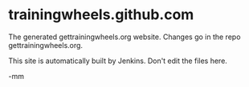 trainingwheels.github.com
=========================

The generated gettrainingwheels.org website. Changes go in the repo gettrainingwheels.org.

This site is automatically built by Jenkins. Don't edit the files here.

-mm
